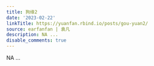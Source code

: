 ```yaml
---
title: 狗缘2
date: '2023-02-22'
linkTitle: https://yuanfan.rbind.io/posts/gou-yuan2/
source: earfanfan | 袁凡
description: NA ...
disable_comments: true
---
```

NA ...